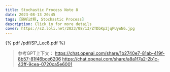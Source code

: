 ```yaml
---
title: Stochastic Process Note 8
date: 2023-08-13 20:45
tags: [随机过程, Stochastic Process]
description: Click in for more details
cover: https://s2.loli.net/2023/08/13/ZTDbKp2jqPUyoN6.jpg
---
```


{% pdf /pdf/SP_Lec8.pdf %}

> 参考GPT上下文：
> https://chat.openai.com/share/1b2740e7-81ab-419f-8b57-81f46bce6206
> https://chat.openai.com/share/a8a1f7a2-2b1c-43ff-9cea-0720ca5e6001